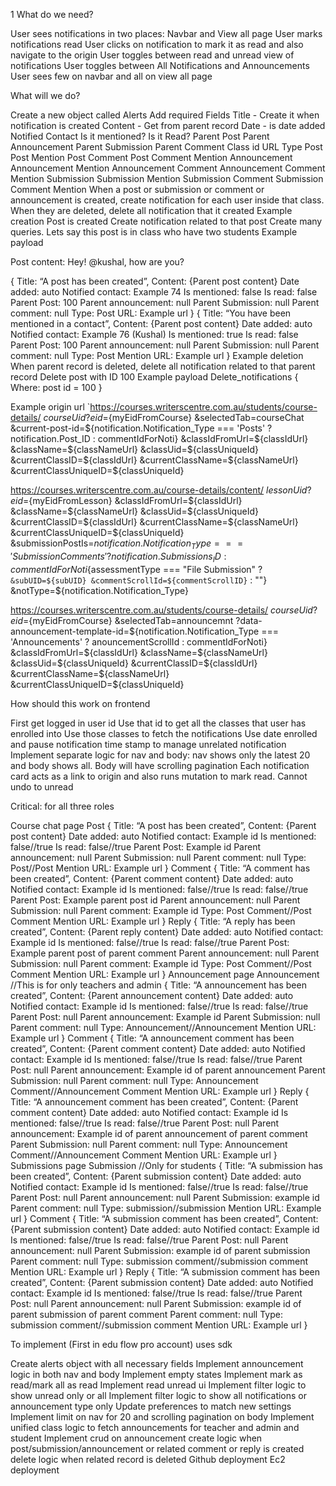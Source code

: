 1
What do we need?

User sees notifications in two places: Navbar and View all page
User marks notifications read
User clicks on notification to mark it as read and also navigate to the origin 
User toggles between read and unread view of notifications
User toggles between All Notifications and Announcements
User sees few on navbar and all on view all page

What will we do?

Create a new object called Alerts
Add required Fields
Title - Create it when notification is created
Content - Get from parent record
Date - is date added
Notified Contact
Is it mentioned?
Is it Read?
Parent Post
Parent Announcement
Parent Submission
Parent Comment
Class id
URL
Type
Post
Post Mention
Post Comment
Post Comment Mention
Announcement 
Announcement Mention
Announcement Comment
Announcement Comment Mention
Submission
Submission Mention
Submission Comment
Submission Comment Mention
When a post or submission or comment or announcement is created, create notification for each user inside that class.
When they are deleted, delete all notification that it created
Example creation
Post is created
Create notification related to that post
Create many queries. Lets say this post is in class who have two students
Example payload

Post content: Hey! @kushal, how are you?

{
	Title: “A post has been created”,
	Content: {Parent post content}
	Date added: auto
	Notified contact: Example 74
	Is mentioned: false
	Is read: false
	Parent Post: 100
	Parent announcement: null
	Parent Submission: null
	Parent comment: null
	Type: Post
	URL: Example url
}
{
	Title: “You have been mentioned in a contact”,
	Content: {Parent post content}
	Date added: auto
	Notified contact: Example 76 (Kushal)
	Is mentioned: true
	Is read: false
	Parent Post: 100
	Parent announcement: null
	Parent Submission: null
	Parent comment: null
	Type: Post Mention
URL: Example url
}
Example deletion
When parent record is deleted, delete all notification related to that parent record
Delete post with ID 100
Example payload
	Delete_notifications {
		Where: post id = 100
}


Example origin url
`https://courses.writerscentre.com.au/students/course-details/
${courseUid}
?eid=${myEidFromCourse}
&selectedTab=courseChat
&current-post-id=${notification.Notification_Type === 'Posts' ? notification.Post_ID : commentIdForNoti}
&classIdFromUrl=${classIdUrl}
&className=${classNameUrl}
&classUid=${classUniqueId}
&currentClassID=${classIdUrl}
&currentClassName=${classNameUrl}
&currentClassUniqueID=${classUniqueId}

https://courses.writerscentre.com.au/course-details/content/
${lessonUid}
?eid=${myEidFromLesson}
&classIdFromUrl=${classIdUrl}
&className=${classNameUrl}
&classUid=${classUniqueId}
&currentClassID=${classIdUrl}
&currentClassName=${classNameUrl}
&currentClassUniqueID=${classUniqueId}
&submissionPostIs=${notification.Notification_Type === 'Submission Comments' ? notification.Submissions_ID : commentIdForNoti}${assessmentType === "File Submission" ? `
&subUID=${subUID}
&commentScrollId=${commentScrollID}` : ""}
&notType=${notification.Notification_Type}

https://courses.writerscentre.com.au/students/course-details/
${courseUid}
?eid=${myEidFromCourse}
&selectedTab=announcemnt
?data-announcement-template-id=${notification.Notification_Type === 'Announcements' ? anouncementScrollId : commentIdForNoti}
&classIdFromUrl=${classIdUrl}
&className=${classNameUrl}
&classUid=${classUniqueId}
&currentClassID=${classIdUrl}
&currentClassName=${classNameUrl}
&currentClassUniqueID=${classUniqueId}
        

How should this work on frontend

First get logged in user id
Use that id to get all the classes that user has enrolled into
Use those classes to fetch the notifications
Use date enrolled and pause notification time stamp to manage unrelated notification
Implement separate logic for nav and body: nav shows only the latest 20 and body shows all. Body will have scrolling pagination
Each notification card acts as a link to origin and also runs mutation to mark read. Cannot undo to unread



Critical: for all three roles

Course chat page
Post
{
	Title: “A post has been created”,
	Content: {Parent post content}
	Date added: auto
	Notified contact: Example id
	Is mentioned: false//true
	Is read: false//true
	Parent Post: Example id
	Parent announcement: null
	Parent Submission: null
	Parent comment: null
	Type: Post//Post Mention
	URL: Example url
}
Comment
	{
	Title: “A comment has been created”,
	Content: {Parent comment content}
	Date added: auto
	Notified contact: Example id
	Is mentioned: false//true
	Is read: false//true
	Parent Post: Example parent post id
	Parent announcement: null
	Parent Submission: null
	Parent comment: Example id
	Type: Post Comment//Post Comment Mention
	URL: Example url
}
Reply
		{
	Title: “A reply has been created”,
	Content: {Parent reply content}
	Date added: auto
	Notified contact: Example id
	Is mentioned: false//true
	Is read: false//true
	Parent Post: Example parent post of parent comment
	Parent announcement: null
	Parent Submission: null
	Parent comment: Example id
	Type: Post Comment//Post Comment Mention
	URL: Example url
}
Announcement page
Announcement //This is for only teachers and admin
		{
	Title: “A announcement has been created”,
	Content: {Parent announcement content}
	Date added: auto
	Notified contact: Example id
	Is mentioned: false//true
	Is read: false//true
	Parent Post: null
	Parent announcement: Example id
	Parent Submission: null
	Parent comment: null
	Type: Announcement//Announcement Mention
	URL: Example url
}
Comment
		{
	Title: “A announcement comment has been created”,
	Content: {Parent comment content}
	Date added: auto
	Notified contact: Example id
	Is mentioned: false//true
	Is read: false//true
	Parent Post: null
	Parent announcement: Example id of parent announcement
	Parent Submission: null
	Parent comment: null
	Type: Announcement Comment//Announcement Comment Mention
	URL: Example url
}
Reply
		{
	Title: “A announcement comment has been created”,
	Content: {Parent comment content}
	Date added: auto
	Notified contact: Example id
	Is mentioned: false//true
	Is read: false//true
	Parent Post: null
	Parent announcement: Example id of parent announcement of parent comment
	Parent Submission: null
	Parent comment: null
	Type: Announcement Comment//Announcement Comment Mention
	URL: Example url
}
Submissions page
Submission //Only for students
		{
	Title: “A submission has been created”,
	Content: {Parent submission content}
	Date added: auto
	Notified contact: Example id
	Is mentioned: false//true
	Is read: false//true
	Parent Post: null
	Parent announcement: null
	Parent Submission: example id
	Parent comment: null
	Type: submission//submission Mention
	URL: Example url
}
Comment
{
	Title: “A submission comment has been created”,
	Content: {Parent submission content}
	Date added: auto
	Notified contact: Example id
	Is mentioned: false//true
	Is read: false//true
	Parent Post: null
	Parent announcement: null
	Parent Submission: example id of parent submission
	Parent comment: null
	Type: submission comment//submission comment Mention
	URL: Example url
}
Reply
		{
	Title: “A submission comment has been created”,
	Content: {Parent submission content}
	Date added: auto
	Notified contact: Example id
	Is mentioned: false//true
	Is read: false//true
	Parent Post: null
	Parent announcement: null
	Parent Submission: example id of parent submission of parent comment
	Parent comment: null
	Type: submission comment//submission comment Mention
	URL: Example url
}



To implement (First in edu flow pro account) uses sdk

Create alerts object with all necessary fields
Implement announcement logic in both nav and body 
Implement empty states
Implement mark as read/mark all as read
Implement read unread ui
Implement filter logic to show unread only or all
Implement filter logic to show all notifications or announcement type only
Update preferences to match new settings 
Implement limit on nav for 20 and scrolling pagination on body 
Implement unified class logic to fetch announcements for teacher and admin and student
Implement crud on announcement
create logic when post/submission/announcement or related comment or reply is created
delete logic when related record is deleted
Github deployment
Ec2 deployment 



